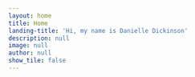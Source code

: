 ```yaml
---
layout: home
title: Home
landing-title: 'Hi, my name is Danielle Dickinson'
description: null
image: null
author: null
show_tile: false
---
```

<p><span class="image right"><img src="{% link assets/images/profile.jpg %}" alt="" /></span><p>
